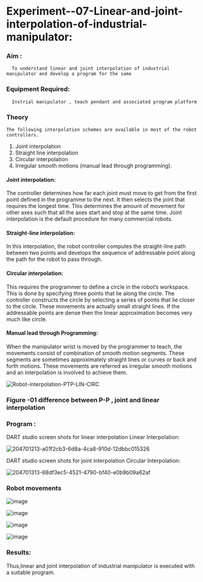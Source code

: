 # Experiment--07-Linear-and-joint-interpolation-of-industrial-manipulator:

### Aim :
      To understand linear and joint interpolation of industrial manipulator and develop a program for the same 
      
### Equipment Required: 
      Instrial manipulator , teach pendant and associated program platform 
      
### Theory 
    The following interpolation schemes are available in most of the robot controllers.
1. Joint interpolation
2. Straight line interpolation
3. Circular interpolation
4. Irregular smooth motions (manual lead through programming).
#### Joint interpolation: 
The controller determines how far each joint must move to get from the first point defined in the programme to the next. It then selects the joint that
requires the longest time. This determines the amount of movement for other axes such that all the axes start and stop at the same time. Joint interpolation is the default procedure for many commercial robots.

#### Straight-line interpolation: 
In this interpolation, the robot controller computes the straight-line path between two points and develops the sequence of addressable point along the path for the robot to pass through.

#### Circular interpolation: 
This requires the programmer to define a circle in the
robot’s workspace. This is done by specifying three points that lie along the circle. The controller constructs the circle by selecting a series of points that lie closer to the circle. These movements are actually small straight lines. If the addressable points are dense then the linear approximation becomes very much like circle.


#### Manual lead through Programming: 
When the manipulator wrist is moved by the programmer to teach, the movements consist of combination of smooth motion segments. These segments are sometimes approximately straight lines or curves or back and forth motions. These movements are referred as irregular smooth motions and an interpolation is involved to achieve them.




![Robot-interpolation-PTP-LIN-CIRC](https://user-images.githubusercontent.com/36288975/201615171-d0886aaa-8220-4b0c-8a1d-3d8a5c69c76a.png)

### Figure -01 difference between P-P , joint and linear interpolation 


### Program : 
DART studio screen shots for linear interpolation 
Linear Interpolation:

![204701213-a01f2cb3-6d8a-4ca8-910d-12dbbc015326](https://github.com/Richard01072002/Experiment--07-Linear-and-joint-interpolation-of-industrial-manipulator-/assets/141472248/57fcc5ae-35ad-4f9c-be02-edc023cb1104)

DART studio screen shots for joint interpolation 
Circular Interpolation:

![204701313-88df3ec5-4521-4790-bf40-e0b9b09a62af](https://github.com/Richard01072002/Experiment--07-Linear-and-joint-interpolation-of-industrial-manipulator-/assets/141472248/d6c7dc6f-f579-436f-a53c-22b7cbeaafda)

### Robot movements 

![image](https://github.com/Richard01072002/Experiment--07-Linear-and-joint-interpolation-of-industrial-manipulator-/assets/141472248/f26f2122-e78e-4a07-9838-bca85a61a10f)

![image](https://github.com/Richard01072002/Experiment--07-Linear-and-joint-interpolation-of-industrial-manipulator-/assets/141472248/1d6c15a8-f6dd-4616-a5c5-fedf5a7c35f7)


![image](https://github.com/Richard01072002/Experiment--07-Linear-and-joint-interpolation-of-industrial-manipulator-/assets/141472248/ed38e2cf-e75c-49de-a08a-b07919283f04)

![image](https://github.com/Richard01072002/Experiment--07-Linear-and-joint-interpolation-of-industrial-manipulator-/assets/141472248/90c9ec5d-e469-41f6-bd58-f6f10d06095e)






### Results:  
Thus,linear and joint interpolation of industrial manipulator is executed with a suitable program.
